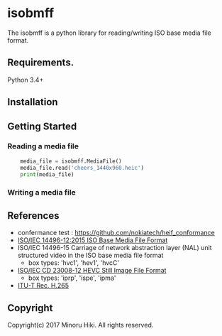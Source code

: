 # isobmff
The isobmff is a python library for reading/writing ISO base media file format.

## Requirements.

Python 3.4+

## Installation

## Getting Started
### Reading a media file
```python
    media_file = isobmff.MediaFile()
    media_file.read('cheers_1440x960.heic')
    print(media_file)
```
### Writing a media file

## References
- confermance test : https://github.com/nokiatech/heif_conformance
- [ISO/IEC 14496-12:2015 ISO Base Media File Format](http://mpeg.chiariglione.org/standards/mpeg-4/iso-base-media-file-format/text-isoiec-14496-12-5th-edition)
- ISO/IEC 14496-15 Carriage of network abstraction layer (NAL) unit structured video in the ISO base media file format
    - box types: 'hvc1', 'hev1', 'hvcC'
- [ISO/IEC CD 23008-12 HEVC Still Image File Format](http://mpeg.chiariglione.org/standards/mpeg-h/image-file-format/text-isoiec-cd-23008-12-image-file-format)
    - box types: 'iprp', 'ispe', 'ipma'
- [ITU-T Rec. H.265](http://www.itu.int/rec/T-REC-H.265)

## Copyright
Copyright(c) 2017 Minoru Hiki. All rights reserved.
